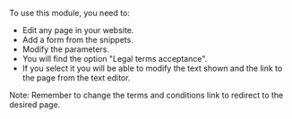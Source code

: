 To use this module, you need to:

- Edit any page in your website.
- Add a form from the snippets.
- Modify the parameters.
- You will find the option "Legal terms acceptance".
- If you select it you will be able to modify the text shown and the
  link to the page from the text editor.

Note: Remember to change the terms and conditions link to redirect to
the desired page.
